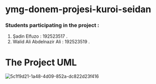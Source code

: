 # ymg-donem-projesi-kuroi-seidan
### Students participating in the project :
1) Şadin Elfuzo : 192523517 .
2) Walid Ali Abdelnazir Ali : 192523519 .
# The Project UML 
![5c1f9d21-1a48-4d09-852a-dc822d23f416](https://user-images.githubusercontent.com/104395005/235267420-6a6b7169-bfc4-4920-b372-d65553b285f0.jpg)
